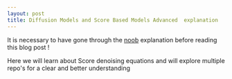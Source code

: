 ```yaml
---
layout: post
title: Diffusion Models and Score Based Models Advanced  explanation 
---
```


It is necessary to have gone through the [noob](./2014-3-3-Noob-Score-Models.md) explanation before reading this blog post !  


Here we will learn about Score denoising equations and will explore multiple repo's for a clear and better understanding 